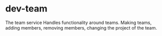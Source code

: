 # dev-team
The team service
Handles functionality around teams. Making teams, adding members, removing members, changing the 
project of the team.